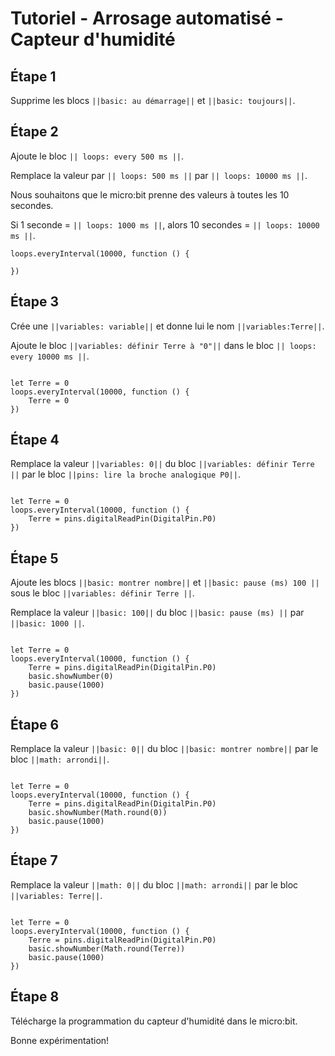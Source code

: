 # Tutoriel - Arrosage automatisé - Capteur d'humidité

## Étape 1

Supprime les blocs ``||basic: au démarrage||`` et ``||basic: toujours||``.

## Étape 2

Ajoute le bloc ``|| loops: every 500 ms ||``.

Remplace la valeur par ``|| loops: 500 ms ||`` par ``|| loops: 10000 ms ||``.

Nous souhaitons que le micro:bit prenne des valeurs à toutes les 10 secondes. 

Si 1 seconde = ``|| loops: 1000 ms ||``, alors 10 secondes = ``|| loops: 10000 ms ||``.

```blocks
loops.everyInterval(10000, function () {
	
})

```

## Étape 3

Crée une ``||variables: variable||`` et donne lui le nom ``||variables:Terre||``.

Ajoute le bloc ``||variables: définir Terre à "0"||`` dans le bloc ``|| loops: every 10000 ms ||``.

```blocks

let Terre = 0
loops.everyInterval(10000, function () {
    Terre = 0
})

```

## Étape 4

Remplace la valeur ``||variables: 0||`` du bloc ``||variables: définir Terre ||`` par le bloc ``||pins: lire la broche analogique P0||``.

```blocks

let Terre = 0
loops.everyInterval(10000, function () {
    Terre = pins.digitalReadPin(DigitalPin.P0)
})

```

## Étape 5

Ajoute les blocs ``||basic: montrer nombre||`` et ``||basic: pause (ms) 100 ||`` sous le bloc ``||variables: définir Terre ||``.

Remplace la valeur ``||basic: 100||`` du bloc ``||basic: pause (ms) ||`` par ``||basic: 1000 ||``.

```blocks

let Terre = 0
loops.everyInterval(10000, function () {
    Terre = pins.digitalReadPin(DigitalPin.P0)
    basic.showNumber(0)
    basic.pause(1000)
})

```

## Étape 6

Remplace la valeur ``||basic: 0||`` du bloc ``||basic: montrer nombre||`` par le bloc ``||math: arrondi||``.

```blocks

let Terre = 0
loops.everyInterval(10000, function () {
    Terre = pins.digitalReadPin(DigitalPin.P0)
    basic.showNumber(Math.round(0))
    basic.pause(1000)
})

```

## Étape 7

Remplace la valeur ``||math: 0||`` du bloc ``||math: arrondi||`` par le bloc ``||variables: Terre||``.

```blocks

let Terre = 0
loops.everyInterval(10000, function () {
    Terre = pins.digitalReadPin(DigitalPin.P0)
    basic.showNumber(Math.round(Terre))
    basic.pause(1000)
})

```

## Étape 8

Télécharge la programmation du capteur d'humidité dans le micro:bit.

Bonne expérimentation!